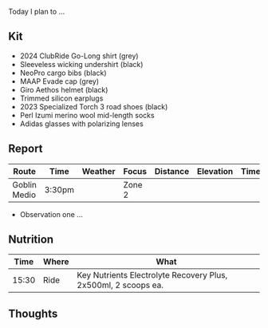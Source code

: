 Today I plan to ...
## Kit

- 2024 ClubRide Go-Long shirt (grey)
- Sleeveless wicking undershirt (black)
- NeoPro cargo bibs (black)
- MAAP Evade cap (grey)
- Giro Aethos helmet (black)
- Trimmed silicon earplugs
- 2023 Specialized Torch 3 road shoes (black)
- Perl Izumi merino wool mid-length socks
- Adidas glasses with polarizing lenses
## Report

| Route        | Time   | Weather | Focus  | Distance | Elevation | Time | NPower  | TSS |
| ------------ | ------ | ------- | ------ | -------- | --------- | ---- | ------- | --- |
| Goblin Medio | 3:30pm |         | Zone 2 |          |           |      | 130-170 |     |

- Observation one ...
## Nutrition

| Time  | Where | What                                                           |
| ----- | ----- | -------------------------------------------------------------- |
| 15:30 | Ride  | Key Nutrients Electrolyte Recovery Plus, 2x500ml, 2 scoops ea. |

## Thoughts




